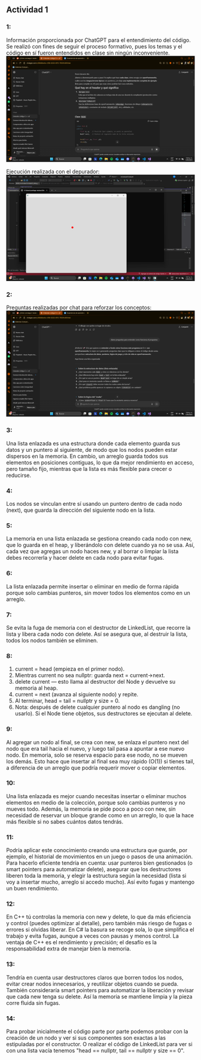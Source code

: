 ## Actividad 1
### 1:
Información proporcionada por ChatGPT para el entendimiento del código. Se realizó con fines de seguir el proceso formativo, pues los temas y el código en sí fueron entendidos en clase sin ningún inconveniente.
![alt text](image-1.png)

Ejecución realizada con el depurador:
![alt text](image.png)

### 2:
Preguntas realizadas por chat para reforzar los conceptos: 
![alt text](image-2.png)

### 3: 
Una lista enlazada es una estructura donde cada elemento guarda sus datos y un puntero al siguiente, de modo que los nodos pueden estar dispersos en la memoria. En cambio, un arreglo guarda todos sus elementos en posiciones contiguas, lo que da mejor rendimiento en acceso, pero tamaño fijo, mientras que la lista es más flexible para crecer o reducirse.

### 4: 
Los nodos se vinculan entre sí usando un puntero dentro de cada nodo (next), que guarda la dirección del siguiente nodo en la lista.

### 5:
La memoria en una lista enlazada se gestiona creando cada nodo con new, que lo guarda en el heap, y liberándolo con delete cuando ya no se usa. Así, cada vez que agregas un nodo haces new, y al borrar o limpiar la lista debes recorrerla y hacer delete en cada nodo para evitar fugas.

### 6:
La lista enlazada permite insertar o eliminar en medio de forma rápida porque solo cambias punteros, sin mover todos los elementos como en un arreglo.

### 7:
Se evita la fuga de memoria con el destructor de LinkedList, que recorre la lista y libera cada nodo con delete. Así se asegura que, al destruir la lista, todos los nodos también se eliminen.

### 8:
1. current = head (empieza en el primer nodo).
2. Mientras current no sea nullptr: guarda next = current->next.
3. delete current — esto llama al destructor del Node y devuelve su memoria al heap.
4. current = next (avanza al siguiente nodo) y repite.
5. Al terminar, head = tail = nullptr y size = 0.
6. Nota: después de delete cualquier puntero al nodo es dangling (no usarlo). Si el Node tiene objetos, sus destructores se ejecutan al delete.

### 9:
Al agregar un nodo al final, se crea con new, se enlaza el puntero next del nodo que era tail hacia el nuevo, y luego tail pasa a apuntar a ese nuevo nodo. En memoria, solo se reserva espacio para ese nodo, no se mueven los demás. Esto hace que insertar al final sea muy rápido (O(1)) si tienes tail, a diferencia de un arreglo que podría requerir mover o copiar elementos.

### 10:
Una lista enlazada es mejor cuando necesitas insertar o eliminar muchos elementos en medio de la colección, porque solo cambias punteros y no mueves todo. Además, la memoria se pide poco a poco con new, sin necesidad de reservar un bloque grande como en un arreglo, lo que la hace más flexible si no sabes cuántos datos tendrás.

### 11:
Podría aplicar este conocimiento creando una estructura que guarde, por ejemplo, el historial de movimientos en un juego o pasos de una animación. Para hacerlo eficiente tendría en cuenta: usar punteros bien gestionados (o smart pointers para automatizar delete), asegurar que los destructores liberen toda la memoria, y elegir la estructura según la necesidad (lista si voy a insertar mucho, arreglo si accedo mucho). Así evito fugas y mantengo un buen rendimiento.

### 12:
En C++ tú controlas la memoria con new y delete, lo que da más eficiencia y control (puedes optimizar al detalle), pero también más riesgo de fugas o errores si olvidas liberar. En C# la basura se recoge sola, lo que simplifica el trabajo y evita fugas, aunque a veces con pausas y menos control. La ventaja de C++ es el rendimiento y precisión; el desafío es la responsabilidad extra de manejar bien la memoria.

### 13:
Tendría en cuenta usar destructores claros que borren todos los nodos, evitar crear nodos innecesarios, y reutilizar objetos cuando se pueda. También consideraría smart pointers para automatizar la liberación y revisar que cada new tenga su delete. Así la memoria se mantiene limpia y la pieza corre fluida sin fugas.

### 14: 
Para probar inicialmente el código parte por parte podemos probar con la creación de un nodo y ver si sus componentes son exactas a las estipuladas por el constructor. O realizar el código de LinkedList para ver si con una lista vacía tenemos "head == nullptr, tail == nullptr y size == 0". 

